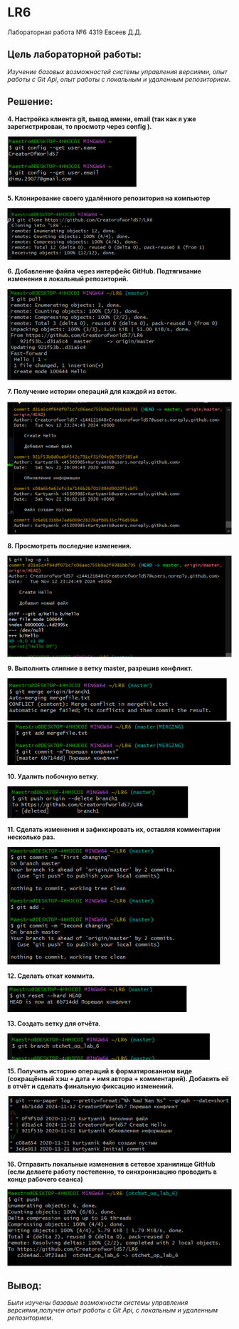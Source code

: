 # LR6
Лабораторная работа №6
4319 Евсеев Д.Д.
## **Цель лабораторной работы:**
*Изучение базовых возможностей системы управления версиями, опыт работы с Git Api, опыт работы с локальным и удаленным репозиторием.*

## **Решение:**

**4. Настройка клиента git, вывод имени, email (так как я уже зарегистрирован, то просмотр через config ).**

![image1](https://github.com/Creatorofworld57/LR6/blob/otchet_op_lab_6/Images/image1.png?raw=true)

**5. Клонирование своего удалённого репозитория на компьютер**

![image2](https://github.com/Creatorofworld57/LR6/blob/otchet_op_lab_6/Images/image2.png?raw=true)

**6. Добавление файла через интерфейс GitHub. Подтягивание изменения в локальный репозиторий.**

![image3](https://github.com/Creatorofworld57/LR6/blob/otchet_op_lab_6/Images/image3.png?raw=true)

**7. Получение истории операций для каждой из веток.**

![image4](https://github.com/Creatorofworld57/LR6/blob/otchet_op_lab_6/Images/image4.png?raw=true)

**8. Просмотреть последние изменения.**

![image5](https://github.com/Creatorofworld57/LR6/blob/otchet_op_lab_6/Images/image5.png?raw=true)

**9. Выполнить слияние в ветку master, разрешив конфликт.**

![image6](https://github.com/Creatorofworld57/LR6/blob/otchet_op_lab_6/Images/image6.png?raw=true)
![image7](https://github.com/Creatorofworld57/LR6/blob/otchet_op_lab_6/Images/image7.png?raw=true)

**10. Удалить побочную ветку.**

![image8](https://github.com/Creatorofworld57/LR6/blob/otchet_op_lab_6/Images/image8.png?raw=true)

**11. Сделать изменения и зафиксировать их, оставляя комментарии несколько раз.**

![image9](https://github.com/Creatorofworld57/LR6/blob/otchet_op_lab_6/Images/image9.png?raw=true)

**12. Сделать откат коммита.**

![image16](https://github.com/Creatorofworld57/LR6/blob/otchet_op_lab_6/Images/image13.png?raw=true)

**13. Создать ветку для отчёта.**

![image10](https://github.com/Creatorofworld57/LR6/blob/otchet_op_lab_6/Images/imahe10.png?raw=true)

**15. Получить историю операций в форматированном виде (сокращённый
хэш + дата + имя автора + комментарий). Добавить её в отчёт и сделать
финальную фиксацию изменений.**

![image15](https://github.com/Creatorofworld57/LR6/blob/otchet_op_lab_6/Images/image11.png?raw=true)

**16. Отправить локальные изменения в сетевое хранилище GitHub (если
делаете работу постепенно, то синхронизацию проводить в конце рабочего
сеанса)** 

![image14](https://github.com/Creatorofworld57/LR6/blob/otchet_op_lab_6/Images/image14.png?raw=true)

## **Вывод:**
*Были изучены базовые возможности системы управления версиями,получен опыт работы с Git Api, с локальным и удаленным репозиторием.*